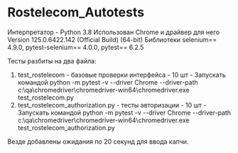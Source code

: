 # Rostelecom_Autotests

Интерпретатор - Python 3.8
Использован Chrome и драйвер для него Version 125.0.6422.142 (Official Build) (64-bit)
Библиотеки selenium== 4.9.0, pytest-selenium== 4.0.0, pytest== 6.2.5

Тесты разбиты на два файла:
1. test_rostelecom - базовые проверки интерфейса - 10 шт - Запускать командой python -m pytest -v --driver Chrome --driver-path c:\qa\chromedriver\chromedriver-win64\chromedriver.exe test_rostelecom.py
2. test_rostelecom_authorization.py - тесты авторизации - 10 шт - Запускать командой python -m pytest -v --driver Chrome --driver-path c:\qa\chromedriver\chromedriver-win64\chromedriver.exe test_rostelecom_authorization.py

Везде добавлены ожидания по 20 секунд для ввода капчи.
